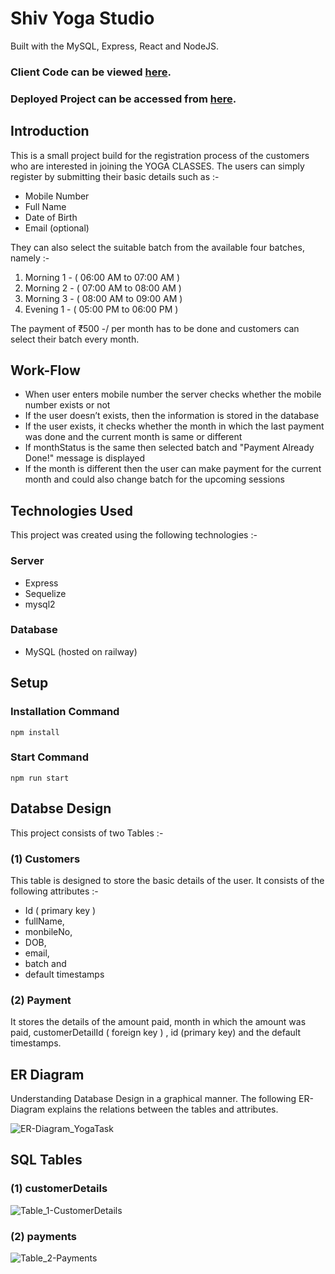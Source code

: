 # Shiv Yoga Studio
Built with the MySQL, Express, React and NodeJS.

### Client Code can be viewed <a href="https://github.com/Latika04Parolkar/Yoga_Registration_Client" target="_blank">here</a>.
### Deployed Project can be accessed from <a href="https://yoga-registration-client.vercel.app/" target="_blank">here</a>.

## Introduction
This is a small project build for the registration process of the customers who are interested in joining the YOGA CLASSES.
The users can simply register by submitting their basic details such as :-

* Mobile Number
* Full Name
* Date of Birth
* Email (optional)

They can also select the suitable batch from the available four batches, namely :-

1) Morning 1 - ( 06:00 AM to 07:00 AM )
2) Morning 2 - ( 07:00 AM to 08:00 AM )
3) Morning 3 - ( 08:00 AM to 09:00 AM )
4) Evening 1 - ( 05:00 PM to 06:00 PM )

The payment of ₹500 -/ per month has to be done and customers can select their batch every month.

## Work-Flow
 * When user enters mobile number the server checks whether the mobile number exists or not
 * If the user doesn’t exists, then the information is stored in the database
 * If the user exists, it checks whether the month in which the last payment was done and the current month is same or different
 * If monthStatus is the same then selected batch and "Payment Already Done!" message is displayed
 * If the month is different then the user can make payment for the current month and could also change batch for the upcoming sessions

## Technologies Used
This project was created using the following technologies :-

### Server
* Express
* Sequelize
* mysql2

### Database
* MySQL (hosted on railway)

## Setup

### Installation Command
`
npm install
`

### Start Command
`
npm run start
`

## Databse Design
This project consists of two Tables :-

### (1) Customers
This table is designed to store the basic details of the user. It consists of the following attributes :-
* Id ( primary key )
* fullName,
* monbileNo,
* DOB,
* email,
* batch and
* default timestamps

### (2) Payment
It stores the details of the amount paid, month in which the amount was paid, customerDetailId ( foreign key ) , id (primary key) and the default timestamps.

## ER Diagram
Understanding Database Design in a graphical manner. The following ER-Diagram explains the relations between the tables and attributes.

![ER-Diagram_YogaTask](https://user-images.githubusercontent.com/60360732/207071583-51dd48e2-7fde-494c-8ae5-cef0f59926a5.jpg)

## SQL Tables

### (1) customerDetails
![Table_1-CustomerDetails](https://user-images.githubusercontent.com/60360732/207386921-a8c8d7ca-cf75-4a11-8e39-6aaca1425a95.jpg)

### (2) payments
![Table_2-Payments](https://user-images.githubusercontent.com/60360732/207387039-b912eadd-41c9-492e-b2ac-4088c19a5672.jpg)


